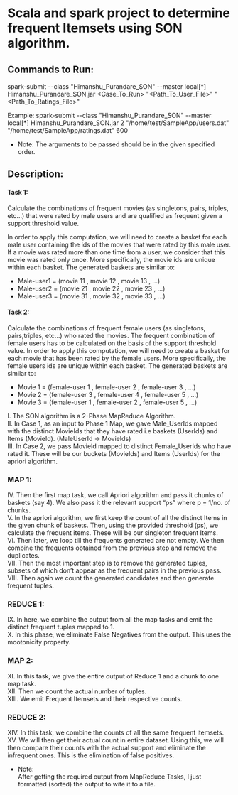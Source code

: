 # Scala and spark project to determine frequent Itemsets using SON algorithm.

## Commands to Run:
spark-submit --class "Himanshu_Purandare_SON" --master local[*] Himanshu_Purandare_SON.jar <Case_To_Run> "<Path_To_User_File>"
"<Path_To_Ratings_File>" <Support>

Example:
spark-submit --class "Himanshu_Purandare_SON" --master local[*] Himanshu_Purandare_SON.jar 2 "/home/test/SampleApp/users.dat"
"/home/test/SampleApp/ratings.dat" 600

* Note: 
The arguments to be passed should be in the given specified order.

## Description:
#### Task 1:
Calculate the combinations of frequent movies (as singletons, pairs, triples, etc...) that were rated by male users and are qualified as frequent given a support threshold value.

In order to apply this computation, we will need to create a basket for each male user containing the ids of the movies that were rated by this male user. If a movie was rated more than one time from a user, we consider that this movie was rated only once. More specifically, the movie ids are unique within each basket. The generated baskets are similar to:

* Male-user1 = (movie 11 , movie 12 , movie 13 , ...)
* Male-user2 = (movie 21 , movie 22 , movie 23 , ...)
* Male-user3 = (movie 31 , movie 32 , movie 33 , ...)

#### Task 2:
Calculate the combinations of frequent female users (as singletons, pairs,triples, etc...) who rated the movies. The frequent combination of female users has to be calculated on the basis of the support threshold value.
In order to apply this computation, we will need to create a basket for each movie that has been rated by the female users. More specifically, the female users ids are unique within each basket. The generated baskets are similar to:

* Movie 1 = (female-user 1 , female-user 2 , female-user 3 , ...)
* Movie 2 = (female-user 3 , female-user 4 , female-user 5 , ...)
* Movie 3 = (female-user 1 , female-user 2 , female-user 5 , ...)

I. The SON algorithm is a 2-Phase MapReduce Algorithm.<br />
II. In Case 1, as an input to Phase 1 Map, we gave Male_UserIds mapped with the distinct MovieIds that they have rated i.e baskets (UserIds)
and Items (MovieId). (MaleUserId -> MovieIds)<br />
III. In Case 2, we pass MovieId mapped to distinct Female_UserIds who have rated it. These will be our buckets (MovieIds) and Items (UserIds)
for the apriori algorithm.<br />

### MAP 1:
IV. Then the first map task, we call Apriori algorithm and pass it chunks of baskets (say 4). We also pass it the relevant support “ps” where p = 1/no. of chunks.<br />
V. In the apriori algorithm, we first keep the count of all the distinct Items in the given chunk of baskets. Then, using the provided threshold (ps), we calculate the frequent items. These will be our singleton frequent Items.<br />
VI. Then later, we loop till the frequents generated are not empty. We then combine the frequents obtained from the previous step and remove
the duplicates.<br />
VII. Then the most important step is to remove the generated tuples, subsets of which don’t appear as the frequent pairs in the previous pass.<br />
VIII. Then again we count the generated candidates and then generate frequent tuples.<br />

### REDUCE 1:
IX. In here, we combine the output from all the map tasks and emit the distinct frequent tuples mapped to 1.<br />
X. In this phase, we eliminate False Negatives from the output. This uses the mootonicity property.<br />

### MAP 2:
XI. In this task, we give the entire output of Reduce 1 and a chunk to one map task.<br />
XII. Then we count the actual number of tuples.<br />
XIII. We emit Frequent Itemsets and their respective counts.<br />

### REDUCE 2:
XIV. In this task, we combine the counts of all the same frequent itemsets.<br />
XV. We will then get their actual count in entire dataset. Using this, we will then compare their counts with the actual support and eliminate the infrequent ones. This is the elimination of false positives.<br />
* Note:<br />
After getting the required output from MapReduce Tasks, I just formatted (sorted) the output to wite it to a file.
